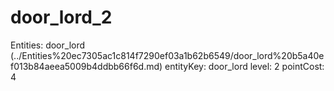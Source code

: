 # door_lord_2

Entities: door_lord (../Entities%20ec7305ac1c814f7290ef03a1b62b6549/door_lord%20b5a40ef013b84aeea5009b4ddbb66f6d.md)
entityKey: door_lord
level: 2
pointCost: 4

[](door_lord_2%2083f456d81cc14f4ab4e835630292b45f/Untitled%20dca1b4c033274dddb0350dad6c716e74.md)